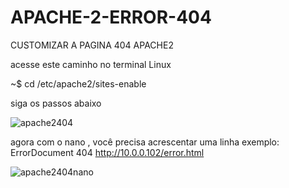# APACHE-2-ERROR-404
CUSTOMIZAR A PAGINA 404 APACHE2

acesse este caminho no terminal Linux

~$ cd  /etc/apache2/sites-enable

siga os passos abaixo

![apache2404](https://user-images.githubusercontent.com/79322362/155826450-37711955-5936-4f21-8712-9def316493c1.png)

agora com o nano , você precisa acrescentar uma linha  exemplo: ErrorDocument 404 http://10.0.0.102/error.html


![apache2404nano](https://user-images.githubusercontent.com/79322362/155826562-aa30d9c7-0bd8-4a35-81fd-6a93e93ee8cc.png)


